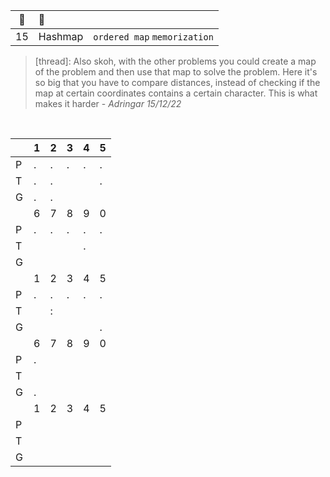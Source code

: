 :christmas_tree:|:santa:|<img src='https://deno.com/images/artwork/HypnoDeno.gif?__frsh_c=dad2' width='15px' /> 
:-: | :- | :-
15  | Hashmap                          | `ordered map` `memorization` 


>  [thread]: Also skoh, with the other problems you could create a map of the problem and then use that map to solve the problem. Here it's so big that you have to compare distances, instead of checking if the map at certain coordinates contains a certain character. This is what makes it harder - _Adringar 15/12/22_

&#8203;

<!-- ![](https://i.imgur.com/xbrhMMC.png) -->

<!------------ FOOTNOTE ------------>

<img src='https://deno.com/images/artwork/hashrock_simple.png?__frsh_c=dad21828de649d12df5a23c572b88f3a3a73d0dc' width='13px' />|1|2|3|4|5|
--|-|-|-|-|-
P |.|.|.|.|.
T |.|.| | |.
G |.|.
| |6|7|8|9|0
P |.|.|.|.|.
T | | | |.|
G |
| |1|2|3|4|5
P |.|.|.|.|.
T | |:
G | | | | |.
| |6|7|8|9|0
P |.
T |
G |.
| |1|2|3|4|5
P |
T |
G |

